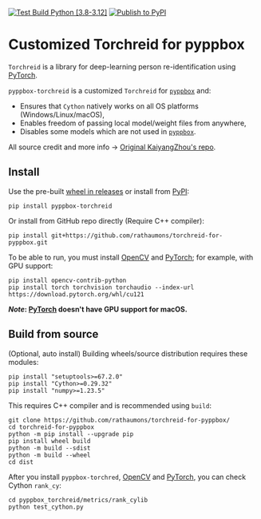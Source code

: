 [![Test Build Python [3.8-3.12]](https://github.com/rathaumons/torchreid-for-pyppbox/actions/workflows/test_build.yaml/badge.svg)](https://github.com/rathaumons/torchreid-for-pyppbox/actions/workflows/test_build.yaml) 
[![Publish to PyPI](https://github.com/rathaumons/torchreid-for-pyppbox/actions/workflows/publish_pypi.yaml/badge.svg)](https://github.com/rathaumons/torchreid-for-pyppbox/actions/workflows/publish_pypi.yaml)

# Customized Torchreid for pyppbox

`Torchreid` is a library for deep-learning person re-identification using [PyTorch](https://pytorch.org/). 

`pyppbox-torchreid` is a customized `Torchreid` for [`pyppbox`](https://github.com/rathaumons/pyppbox) and:
- Ensures that `Cython` natively works on all OS platforms (Windows/Linux/macOS), 
- Enables freedom of passing local model/weight files from anywhere, 
- Disables some models which are not used in [`pyppbox`](https://github.com/rathaumons/pyppbox).

All source credit and more info -> [Original KaiyangZhou's repo](https://github.com/KaiyangZhou/deep-person-reid). 

## Install

Use the pre-built [wheel in releases](https://github.com/rathaumons/torchreid-for-pyppbox/releases) or install from [PyPI](https://pypi.org/project/pyppbox-torchreid/): 

```
pip install pyppbox-torchreid
```

Or install from GitHub repo directly (Require C++ compiler):

```
pip install git+https://github.com/rathaumons/torchreid-for-pyppbox.git
```

To be able to run, you must install [OpenCV](https://github.com/opencv/opencv-python) and [PyTorch](https://pytorch.org/); for example, with GPU support:

```
pip install opencv-contrib-python
pip install torch torchvision torchaudio --index-url https://download.pytorch.org/whl/cu121
```

***Note*: [PyTorch](https://pytorch.org/) doesn't have GPU support for macOS.**

## Build from source

(Optional, auto install) Building wheels/source distribution requires these modules:

```
pip install "setuptools>=67.2.0"
pip install "Cython>=0.29.32"
pip install "numpy>=1.23.5"
```

This requires C++ compiler and is recommended using `build`:

```
git clone https://github.com/rathaumons/torchreid-for-pyppbox/
cd torchreid-for-pyppbox
python -m pip install --upgrade pip
pip install wheel build
python -m build --sdist
python -m build --wheel
cd dist
```

After you install `pyppbox-torchred`, [OpenCV](https://github.com/opencv/opencv-python) and [PyTorch](https://pytorch.org/), you can check Cython `rank_cy`:

```
cd pyppbox_torchreid/metrics/rank_cylib
python test_cython.py
```
